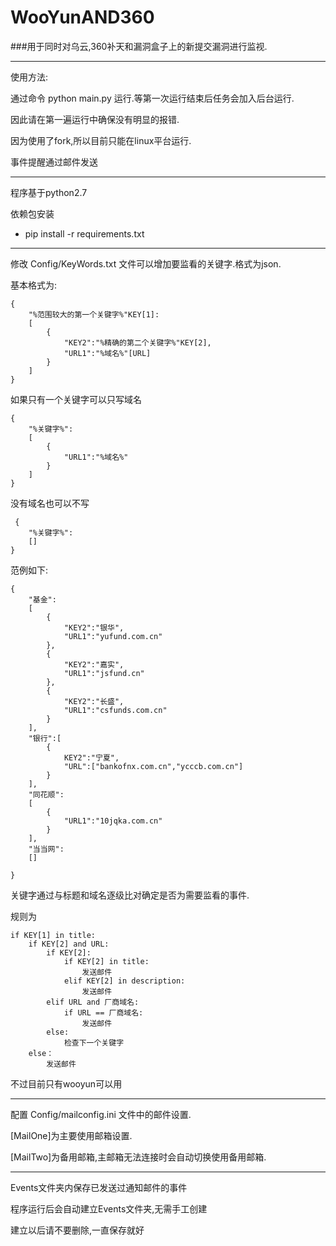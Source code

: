 # WooYunAND360
###用于同时对乌云,360补天和漏洞盒子上的新提交漏洞进行监视.

----
使用方法:


通过命令 python main.py 运行.等第一次运行结束后任务会加入后台运行.

因此请在第一遍运行中确保没有明显的报错.

因为使用了fork,所以目前只能在linux平台运行.

事件提醒通过邮件发送

----


程序基于python2.7

依赖包安装

* pip install -r requirements.txt


----

修改 Config/KeyWords.txt 文件可以增加要监看的关键字.格式为json.

基本格式为:

    {
        "%范围较大的第一个关键字%"KEY[1]:
        [
            {
                "KEY2":"%精确的第二个关键字%"KEY[2],
                "URL1":"%域名%"[URL]  
            }
        ]
    }
    
如果只有一个关键字可以只写域名
    
    {
        "%关键字%":
        [
            {
                "URL1":"%域名%"
            }
        ]
    }
    
没有域名也可以不写

     {
        "%关键字%":
        []
    }
  

范例如下:

    {
        "基金":
        [
            {
                "KEY2":"银华",
                "URL1":"yufund.com.cn"
            },
            {
                "KEY2":"嘉实",
                "URL1":"jsfund.cn"
            },
            {
                "KEY2":"长盛",
                "URL1":"csfunds.com.cn"
            }
        ],
        "银行":[
            {
                KEY2":"宁夏",
                "URL":["bankofnx.com.cn","ycccb.com.cn"]
            }
        ],
        "同花顺":
        [
            {
                "URL1":"10jqka.com.cn"
            }
        ],
        "当当网":
        []
    
    }

关键字通过与标题和域名逐级比对确定是否为需要监看的事件.

规则为
    
    if KEY[1] in title:
        if KEY[2] and URL:
            if KEY[2]:
                if KEY[2] in title:
                    发送邮件
                elif KEY[2] in description:
                    发送邮件
            elif URL and 厂商域名:
                if URL == 厂商域名:
                    发送邮件
            else:
                检查下一个关键字
        else：
            发送邮件

不过目前只有wooyun可以用

----

配置 Config/mailconfig.ini 文件中的邮件设置.

[MailOne]为主要使用邮箱设置.

[MailTwo]为备用邮箱,主邮箱无法连接时会自动切换使用备用邮箱.

----

Events文件夹内保存已发送过通知邮件的事件

程序运行后会自动建立Events文件夹,无需手工创建

建立以后请不要删除,一直保存就好



